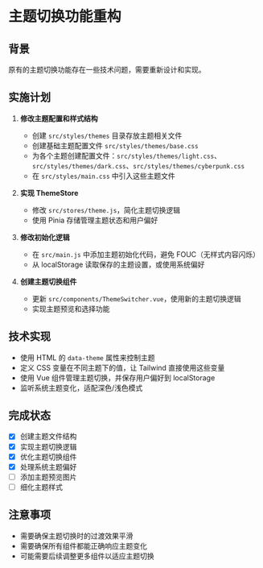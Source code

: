 # 主题切换功能重构

## 背景

原有的主题切换功能存在一些技术问题，需要重新设计和实现。

## 实施计划

1. **修改主题配置和样式结构**
   - 创建 `src/styles/themes` 目录存放主题相关文件
   - 创建基础主题配置文件 `src/styles/themes/base.css`
   - 为各个主题创建配置文件：`src/styles/themes/light.css`、`src/styles/themes/dark.css`、`src/styles/themes/cyberpunk.css`
   - 在 `src/styles/main.css` 中引入这些主题文件

2. **实现 ThemeStore**
   - 修改 `src/stores/theme.js`，简化主题切换逻辑
   - 使用 Pinia 存储管理主题状态和用户偏好

3. **修改初始化逻辑**
   - 在 `src/main.js` 中添加主题初始化代码，避免 FOUC（无样式内容闪烁）
   - 从 localStorage 读取保存的主题设置，或使用系统偏好

4. **创建主题切换组件**
   - 更新 `src/components/ThemeSwitcher.vue`，使用新的主题切换逻辑
   - 实现主题预览和选择功能

## 技术实现

- 使用 HTML 的 `data-theme` 属性来控制主题
- 定义 CSS 变量在不同主题下的值，让 Tailwind 直接使用这些变量
- 使用 Vue 组件管理主题切换，并保存用户偏好到 localStorage
- 监听系统主题变化，适配深色/浅色模式

## 完成状态

- [x] 创建主题文件结构
- [x] 实现主题切换逻辑
- [x] 优化主题切换组件
- [x] 处理系统主题偏好
- [ ] 添加主题预览图片
- [ ] 细化主题样式

## 注意事项

- 需要确保主题切换时的过渡效果平滑
- 需要确保所有组件都能正确响应主题变化
- 可能需要后续调整更多组件以适应主题切换